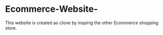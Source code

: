 # Ecommerce-Website-
This website is created as clone by inspirig the other Ecommerce shopping store.
